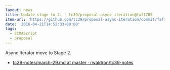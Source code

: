 ```yaml
---
layout: news
title: Update stage to 2. · tc39/proposal-async-iteration@faf1785
item-url: 'https://github.com/tc39/proposal-async-iteration/commit/faf1785934fa5cb349dac61fac89600b93bdc516'
date: '2016-04-21T14:52:33+00:00'
tags:
  - ECMAScript
  - proposal
---
```

Async Iterator move to Stage 2.

- [tc39-notes/march-29.md at master · rwaldron/tc39-notes](https://github.com/rwaldron/tc39-notes/blob/master/es7/2016-03/march-29.md#async-iteration "tc39-notes/march-29.md at master · rwaldron/tc39-notes")
